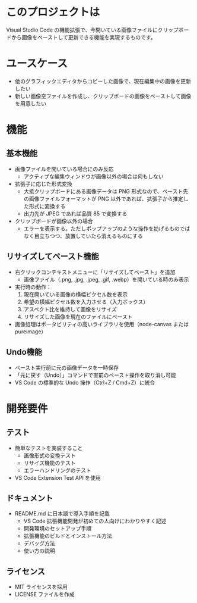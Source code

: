 # このプロジェクトは

Visual Studio Code の機能拡張で、今開いている画像ファイルにクリップボードから画像をペーストして更新できる機能を実現するものです。

# ユースケース

- 他のグラフィックエディタからコピーした画像で、現在編集中の画像を更新したい
- 新しい画像空ファイルを作成し、クリップボードの画像をペーストして画像を用意したい

# 機能

## 基本機能

- 画像ファイルを開いている場合にのみ反応
  - アクティブな編集ウィンドウが画像以外の場合は何もしない
- 拡張子に応じた形式変換
  - 大抵クリップボードにある画像データは PNG 形式なので、ペースト先の画像ファイルフォーマットが PNG 以外であれば、拡張子から推定した形式に変換する
  - 出力先が JPEG であれば品質 85 で変換する
- クリップボードが画像以外の場合
  - エラーを表示する。ただしポップアップのような操作を妨げるものではなく目立ちつつ、放置していたら消えるものにする

## リサイズしてペースト機能

- 右クリックコンテキストメニューに「リサイズしてペースト」を追加
  - 画像ファイル（.png, .jpg, .jpeg, .gif, .webp）を開いている時のみ表示
- 実行時の動作：
  1. 現在開いている画像の横幅ピクセル数を表示
  2. 希望の横幅ピクセル数を入力させる（入力ボックス）
  3. アスペクト比を維持して画像をリサイズ
  4. リサイズした画像を現在のファイルにペースト
- 画像処理はポータビリティの高いライブラリを使用（node-canvas または pureimage）

## Undo機能

- ペースト実行前に元の画像データを一時保存
- 「元に戻す（Undo）」コマンドで直前のペースト操作を取り消し可能
- VS Code の標準的な Undo 操作（Ctrl+Z / Cmd+Z）に統合

# 開発要件

## テスト

- 簡単なテストを実装すること
  - 画像形式の変換テスト
  - リサイズ機能のテスト
  - エラーハンドリングのテスト
- VS Code Extension Test API を使用

## ドキュメント

- README.md に日本語で導入手順を記載
  - VS Code 拡張機能開発が初めての人向けにわかりやすく記述
  - 開発環境のセットアップ手順
  - 拡張機能のビルドとインストール方法
  - デバッグ方法
  - 使い方の説明

## ライセンス

- MIT ライセンスを採用
- LICENSE ファイルを作成
